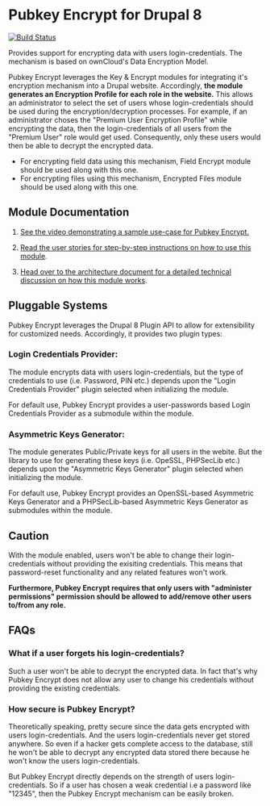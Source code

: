 # Pubkey Encrypt for Drupal 8

[![Build Status](https://travis-ci.org/talhaparacha/pubkey_encrypt.svg?branch=8.x)](https://travis-ci.org/talhaparacha/pubkey_encrypt)

Provides support for encrypting data with users login-credentials. The mechanism is based on ownCloud's Data Encryption Model.

Pubkey Encrypt leverages the Key & Encrypt modules for integrating it's encryption mechanism into a Drupal website. Accordingly, **the module generates an Encryption Profile for each role in the website.** This allows an administrator to select the set of users whose login-credentials should be used during the encryption/decryption processes. For example, if an administrator choses the "Premium User Encryption Profile" while encrypting the data, then the login-credentials of all users from the "Premium User" role would get used. Consequently, only these users would then be able to decrypt the encrypted data.

* For encrypting field data using this mechanism, Field Encrypt module should be used along with this one.
* For encrypting files using this mechanism, Encrypted Files module should be used along with this one.

## Module Documentation
1) [See the video demonstrating a sample use-case for Pubkey Encrypt.](https://vimeo.com/174876122)

2) [Read the user stories for step-by-step instructions on how to use this module](documentation/UserStories.pdf).

3) [Head over to the architecture document for a detailed technical discussion on how this module works](documentation/ArchitectureDoc.pdf).


## Pluggable Systems
Pubkey Encrypt leverages the Drupal 8 Plugin API to allow for extensibility for customized needs. Accordingly, it provides two plugin types:

### Login Credentials Provider:
The module encrypts data with users login-credentials, but the type of credentials to use (i.e. Password, PIN etc.) depends upon the "Login Credentials Provider" plugin selected when initializing the module.

For default use, Pubkey Encrypt provides a user-passwords based Login Credentials Provider as a submodule within the module.

### Asymmetric Keys Generator:
The module generates Public/Private keys for all users in the webite. But the library to use for generating these keys (i.e. OpeSSL, PHPSecLib etc.) depends upon the "Asymmetric Keys Generator" plugin selected when initializing the module.

For default use, Pubkey Encrypt provides an OpenSSL-based Asymmetric Keys Generator and a PHPSecLib-based Asymmetric Keys Generator as submodules within the module.

## Caution
With the module enabled, users won't be able to change their login-credentials without providing the exisiting credentials. This means that password-reset functionality and any related features won't work.

**Furthermore, Pubkey Encrypt requires that only users with "administer permissions" permission should be allowed to add/remove other users to/from any role.**

## FAQs

### What if a user forgets his login-credentials?
Such a user won't be able to decrypt the encrypted data. In fact that's why Pubkey Encrypt does not allow any user to change his credentials without providing the existing credentials.

### How secure is Pubkey Encrypt?
Theoretically speaking, pretty secure since the data gets encrypted with users login-credentials. And the users login-credentials never get stored anywhere. So even if a hacker gets complete access to the database, still he won't be able to decrypt any encrypted data stored there because he won't know the users login-credentials.

But Pubkey Encrypt directly depends on the strength of users login-credentials. So if a user has chosen a weak credential i.e a password like "12345", then the Pubkey Encrypt mechanism can be easily broken.
